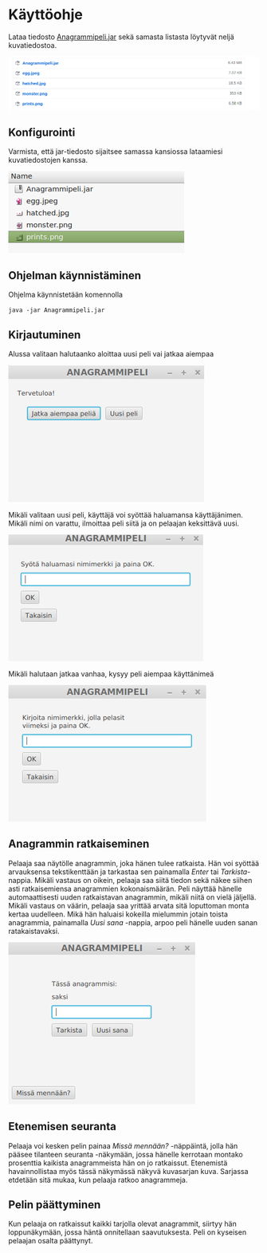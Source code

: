 # Käyttöohje

Lataa tiedosto [Anagrammipeli.jar](https://github.com/sinikala/ot-harjoitustyo/releases/tag/v1.2) sekä samasta listasta löytyvät neljä kuvatiedostoa.

![kuvaohje](https://github.com/sinikala/ot-harjoitustyo/blob/master/dokumentaatio/kuvat/kuvaohje.png)


## Konfigurointi
Varmista, että jar-tiedosto sijaitsee samassa kansiossa lataamiesi kuvatiedostojen kanssa.

![kansioesimerkki](https://github.com/sinikala/ot-harjoitustyo/blob/master/dokumentaatio/kuvat/esimerkkikansio.png)


## Ohjelman käynnistäminen
Ohjelma käynnistetään komennolla
````
java -jar Anagrammipeli.jar
````

## Kirjautuminen

Alussa valitaan halutaanko aloittaa uusi peli vai jatkaa aiempaa

![uusiVaiVanha](https://github.com/sinikala/ot-harjoitustyo/blob/master/dokumentaatio/kuvat/Screenshot%20from%202019-05-05%2017-06-53.png)

Mikäli valitaan uusi peli, käyttäjä voi syöttää haluamansa käyttäjänimen. Mikäli nimi on varattu, ilmoittaa peli siitä ja on pelaajan keksittävä uusi.

![uusi](https://github.com/sinikala/ot-harjoitustyo/blob/master/dokumentaatio/kuvat/Screenshot%20from%202019-05-05%2017-07-58.png)

Mikäli halutaan jatkaa vanhaa, kysyy peli aiempaa käyttänimeä

![vanha](https://github.com/sinikala/ot-harjoitustyo/blob/master/dokumentaatio/kuvat/Screenshot%20from%202019-05-05%2017-07-34.png)


## Anagrammin ratkaiseminen
Pelaaja saa näytölle anagrammin, joka hänen tulee ratkaista. Hän voi syöttää arvauksensa tekstikenttään ja tarkastaa sen painamalla _Enter_ tai _Tarkista_-nappia. Mikäli vastaus on oikein, pelaaja saa siitä tiedon sekä näkee siihen asti ratkaisemiensa anagrammien kokonaismäärän. Peli näyttää hänelle automaattisesti uuden ratkaistavan anagrammin, mikäli niitä on vielä jäljellä. Mikäli vastaus on väärin, pelaaja saa yrittää arvata sitä loputtoman monta kertaa uudelleen. Mikä hän haluaisi kokeilla mielummin jotain toista anagrammia, painamalla *Uusi sana* -nappia, arpoo peli hänelle uuden sanan ratakaistavaksi. 

![peli](https://github.com/sinikala/ot-harjoitustyo/blob/master/dokumentaatio/kuvat/Screenshot%20from%202019-05-05%2017-09-00.png)

## Etenemisen seuranta
Pelaaja voi kesken pelin painaa *Missä mennään?* -näppäintä, jolla hän pääsee tilanteen seuranta -näkymään, jossa hänelle kerrotaan montako prosenttia kaikista anagrammeista hän on jo ratkaissut. Etenemistä havainnollistaa myös tässä näkymässä näkyvä kuvasarjan kuva. Sarjassa etdetään sitä mukaa, kun pelaaja ratkoo anagrammeja.

## Pelin päättyminen
Kun pelaaja on ratkaissut kaikki tarjolla olevat anagrammit, siirtyy hän loppunäkymään, jossa häntä onnitellaan saavutuksesta. Peli on kyseisen pelaajan osalta päättynyt.
